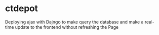# ctdepot
Deploying ajax with Dajngo to make query the database and make a real-time update to the frontend without refreshing the Page
